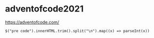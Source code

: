 # adventofcode2021
https://adventofcode.com/

```$("pre code").innerHTML.trim().split("\n").map((x) => parseInt(x))```

